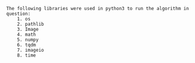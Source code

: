     The following libraries were used in python3 to run the algorithm in question:
        1. os
        2. pathlib
        3. Image
        4. math
        5. numpy
        6. tqdm
        7. imageio
        8. time
